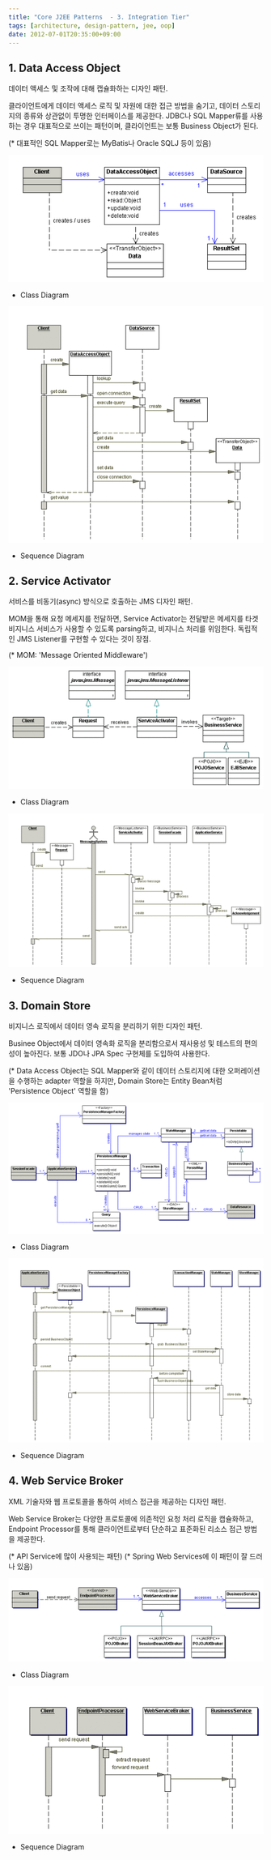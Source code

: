 ```yaml
---
title: "Core J2EE Patterns  - 3. Integration Tier"
tags: [architecture, design-pattern, jee, oop]
date: 2012-07-01T20:35:00+09:00
---
```


## 1. Data Access Object
데이터 액세스 및 조작에 대해 캡슐화하는 디자인 패턴.

클라이언트에게 데이터 액세스 로직 및 자원에 대한 접근 방법을 숨기고, 데이터 스토리지의 종류와 상관없이 투명한 인터페이스를 제공한다. JDBC나 SQL Mapper류를 사용하는 경우 대표적으로 쓰이는 패턴이며, 클라이언트는 보통 Business Object가 된다.

(* 대표적인 SQL Mapper로는 MyBatis나 Oracle SQLJ 등이 있음)

![DAOMainClass](../assets/images/2012-07-01-DAOMainClass.gif)

- Class Diagram

![DAOMainSeq](../assets/images/2012-07-01-DAOMainSeq.gif)

- Sequence Diagram


## 2. Service Activator
서비스를 비동기(async) 방식으로 호출하는 JMS 디자인 패턴.

MOM을 통해 요청 메세지를 전달하면, Service Activator는 전달받은 메세지를 타겟 비지니스 서비스가 사용할 수 있도록 parsing하고, 비지니스 처리를 위임한다. 독립적인 JMS Listener를 구현할 수 있다는 것이 장점.

(* MOM: 'Message Oriented Middleware')

![SAMainClass](../assets/images/2012-07-01-SAMainClass.gif)

- Class Diagram

![SAMainSeq](../assets/images/2012-07-01-SAMainSeq.gif)

- Sequence Diagram


## 3. Domain Store
비지니스 로직에서 데이터 영속 로직을 분리하기 위한 디자인 패턴.

Businee Object에서 데이터 영속화 로직을 분리함으로서 재사용성 및 테스트의 편의성이 높아진다. 보통 JDO나 JPA Spec 구현체를 도입하여 사용한다.

(* Data Access Object는 SQL Mapper와 같이 데이터 스토리지에 대한 오퍼레이션을 수행하는 adapter 역할을 하지만, Domain Store는 Entity Bean처럼 'Persistence Object' 역할을 함)

![DSMainClass1](../assets/images/2012-07-01-DSMainClass1.gif)

- Class Diagram

![DSMainSeq3](../assets/images/2012-07-01-DSMainSeq3.gif)

- Sequence Diagram


## 4. Web Service Broker
XML 기술자와 웹 프로토콜을 통하여 서비스 접근을 제공하는 디자인 패턴.

Web Service Broker는 다양한 프로토콜에 의존적인 요청 처리 로직을 캡슐화하고, Endpoint Processor를 통해 클라이언트로부터 단순하고 표준화된 리소스 접근 방법을 제공한다.

(* API Service에 많이 사용되는 패턴)
(* Spring Web Services에 이 패턴이 잘 드러나 있음)

![WSBMainClass1](../assets/images/2012-07-01-WSBMainClass1.gif)

- Class Diagram

![WSBMainSeq3](../assets/images/2012-07-01-WSBMainSeq3.gif)

- Sequence Diagram

